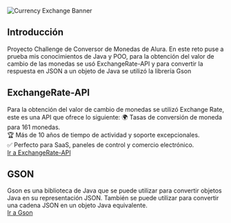 ![Currency Exchange Banner](https://github.com/user-attachments/assets/3395302c-6ce6-4ac7-b323-d021d785b3c9)
## Introducción
Proyecto Challenge de Conversor de Monedas de Alura. En este reto puse a prueba mis conocimientos de Java y POO, para la obtención del valor de cambio de las monedas se usó ExchangeRate-API y para convertir la respuesta en JSON a un objeto de Java se utilizó la librería Gson
## ExchangeRate-API
Para la obtención del valor de cambio de monedas se utilizó Exchange Rate, este es una API que ofrece lo siguiente:
🌍 Tasas de conversión de moneda para 161 monedas.<br>
🏆 Más de 10 años de tiempo de actividad y soporte excepcionales.<br>
✅ Perfecto para SaaS, paneles de control y comercio electrónico.<br>
<a href="https://www.exchangerate-api.com">Ir a ExchangeRate-API</a>
## GSON
Gson es una biblioteca de Java que se puede utilizar para convertir objetos Java en su representación JSON. También se puede utilizar para convertir una cadena JSON en un objeto Java equivalente.<br>
<a href="https://mvnrepository.com/artifact/com.google.code.gson/gson">Ir a Gson</a>
